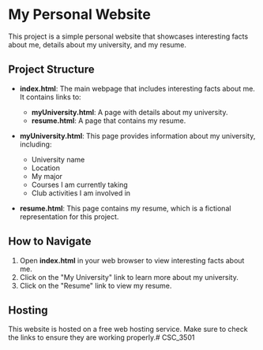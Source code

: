 # My Personal Website

This project is a simple personal website that showcases interesting facts about me, details about my university, and my resume.

## Project Structure

- **index.html**: The main webpage that includes interesting facts about me. It contains links to:
  - **myUniversity.html**: A page with details about my university.
  - **resume.html**: A page that contains my resume.

- **myUniversity.html**: This page provides information about my university, including:
  - University name
  - Location
  - My major
  - Courses I am currently taking
  - Club activities I am involved in

- **resume.html**: This page contains my resume, which is a fictional representation for this project.

## How to Navigate

1. Open **index.html** in your web browser to view interesting facts about me.
2. Click on the "My University" link to learn more about my university.
3. Click on the "Resume" link to view my resume.

## Hosting

This website is hosted on a free web hosting service. Make sure to check the links to ensure they are working properly.# CSC_3501

